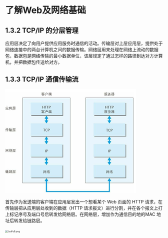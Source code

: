 # 了解Web及网络基础

## 1.3.2 TCP/IP 的分层管理

应用层决定了向用户提供应用服务时通信的活动。传输层对上层应用层，提供处于网络连接中的两台计算机之间的数据传输。网络层用来处理在网络上流动的数据包，数据包是网络传输的最小数据单位，该层规定了通过怎样的路径到达对方计算机，并把数据包传送给对方。

## 1.3.3 TCP/IP 通信传输流

[<img src="img/JsnY1P.png" alt="JsnY1P.png" style="zoom:50%;" />](https://imgchr.com/i/JsnY1P)

首先作为发送端的客户端在应用层发出一个想看某个 Web 页面的 HTTP 请求，在传输层把从应用层处收到的数据（HTTP 请求报文）进行分割，并在各个报文上打上标记序号及端口号后转发给网络层。在网络层，增加作为通信目的地的MAC 地址后转发给链路层。

<img src="https://s1.ax1x.com/2020/04/25/JsuFu8.png" alt="JsuFu8.png" style="zoom: 50%;" />

